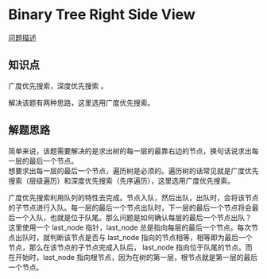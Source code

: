# Binary Tree Right Side View

[问题描述](https://leetcode.com/problems/binary-tree-right-side-view/description/)

## 知识点

广度优先搜索，深度优先搜索 。

解决该题有两种思路，这里选用广度优先搜索。

## 解题思路

简单来说，该题需要解决的是求出树的每一层的最靠右边的节点，换句话说求出每一层的最后一个节点。  
想要求出每一层的最后一个节点，遍历树是必须的。遍历树的话常见就是广度优先搜索（层级遍历）和深度优先搜索（先序遍历），这里选用广度优先搜索。

广度优先搜索利用队列的特性去完成。节点入队，然后出队，出队时，会将该节点的子节点进行入队。每一层的最后一个节点出队时，下一层的最后一个节点将会最后一个入队，也就是位于队尾。那么问题是如何确认每层的最后一个节点出队？
这里使用一个 last_node 指针，last_node 总是指向每层的最后一个节点。每次节点出队时，就判断该节点是否与 last_node 指向的节点相等，相等即为最后一个节点，那么在该节点的子节点完成入队后， last_node 指向位于队尾的节点。而在开始时，last_node 指向根节点，因为在树的第一层，根节点就是第一层的最后一个节点。
